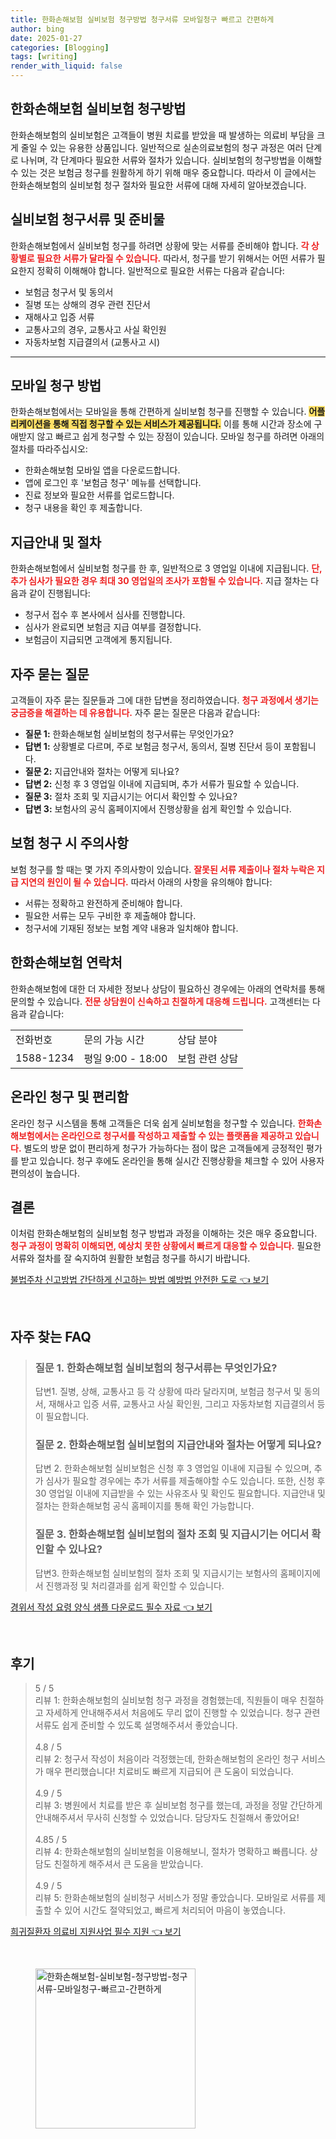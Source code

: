 ```yaml
---
title: 한화손해보험 실비보험 청구방법 청구서류 모바일청구 빠르고 간편하게
author: bing
date: 2025-01-27
categories: [Blogging]
tags: [writing]
render_with_liquid: false
---
```



<h2 id='한화손해보험_실비보험_청구방법'>한화손해보험 실비보험 청구방법</h2>

<p>한화손해보험의 실비보험은 고객들이 병원 치료를 받았을 때 발생하는 의료비 부담을 크게 줄일 수 있는 유용한 상품입니다. 일반적으로 실손의료보험의 청구 과정은 여러 단계로 나뉘며, 각 단계마다 필요한 서류와 절차가 있습니다. 실비보험의 청구방법을 이해할 수 있는 것은 보험금 청구를 원활하게 하기 위해 매우 중요합니다. 따라서 이 글에서는 한화손해보험의 실비보험 청구 절차와 필요한 서류에 대해 자세히 알아보겠습니다.</p>

<h2 id='실비보험_청구서류_및_준비물'>실비보험 청구서류 및 준비물</h2>

<p>한화손해보험에서 실비보험 청구를 하려면 상황에 맞는 서류를 준비해야 합니다. <b><span style="color: #ee2323;">각 상황별로 필요한 서류가 달라질 수 있습니다.</span></b> 따라서, 청구를 받기 위해서는 어떤 서류가 필요한지 정확히 이해해야 합니다. 일반적으로 필요한 서류는 다음과 같습니다:</p>

<ul>
    <li>보험금 청구서 및 동의서</li>
    <li>질병 또는 상해의 경우 관련 진단서</li>
    <li>재해사고 입증 서류</li>
    <li>교통사고의 경우, 교통사고 사실 확인원</li>
    <li>자동차보험 지급결의서 (교통사고 시)</li>
</ul>

<hr />

<h2 id='모바일_청구_방법'>모바일 청구 방법</h2>

<p>한화손해보험에서는 모바일을 통해 간편하게 실비보험 청구를 진행할 수 있습니다. <b><span style="background-color: #ffe066;">어플리케이션을 통해 직접 청구할 수 있는 서비스가 제공됩니다.</span></b> 이를 통해 시간과 장소에 구애받지 않고 빠르고 쉽게 청구할 수 있는 장점이 있습니다. 모바일 청구를 하려면 아래의 절차를 따라주십시오:</p>

<ul>
    <li>한화손해보험 모바일 앱을 다운로드합니다.</li>
    <li>앱에 로그인 후 '보험금 청구' 메뉴를 선택합니다.</li>
    <li>진료 정보와 필요한 서류를 업로드합니다.</li>
    <li>청구 내용을 확인 후 제출합니다.</li>
</ul>

<h2 id='지급안내_및_절차'>지급안내 및 절차</h2>

<p>한화손해보험에서 실비보험 청구를 한 후, 일반적으로 3 영업일 이내에 지급됩니다. <b><span style="color: #ee2323;">단, 추가 심사가 필요한 경우 최대 30 영업일의 조사가 포함될 수 있습니다.</span></b> 지급 절차는 다음과 같이 진행됩니다:</p>

<ul>
    <li>청구서 접수 후 본사에서 심사를 진행합니다.</li>
    <li>심사가 완료되면 보험금 지급 여부를 결정합니다.</li>
    <li>보험금이 지급되면 고객에게 통지됩니다.</li>
</ul>

<h2 id='자주_묻는_질문'>자주 묻는 질문</h2>

<p>고객들이 자주 묻는 질문들과 그에 대한 답변을 정리하였습니다. <b><span style="color: #ee2323;">청구 과정에서 생기는 궁금증을 해결하는 데 유용합니다.</span></b> 자주 묻는 질문은 다음과 같습니다:</p>

<ul>
    <li><b>질문 1:</b> 한화손해보험 실비보험의 청구서류는 무엇인가요?</li>
    <li><b>답변 1:</b> 상황별로 다르며, 주로 보험금 청구서, 동의서, 질병 진단서 등이 포함됩니다.</li>
    <li><b>질문 2:</b> 지급안내와 절차는 어떻게 되나요?</li>
    <li><b>답변 2:</b> 신청 후 3 영업일 이내에 지급되며, 추가 서류가 필요할 수 있습니다.</li>
    <li><b>질문 3:</b> 절차 조회 및 지급시기는 어디서 확인할 수 있나요?</li>
    <li><b>답변 3:</b> 보험사의 공식 홈페이지에서 진행상황을 쉽게 확인할 수 있습니다.</li>
</ul>

<h2 id='보험_청구_시_주의사항'>보험 청구 시 주의사항</h2>

<p>보험 청구를 할 때는 몇 가지 주의사항이 있습니다. <b><span style="color: #ee2323;">잘못된 서류 제출이나 절차 누락은 지급 지연의 원인이 될 수 있습니다.</span></b> 따라서 아래의 사항을 유의해야 합니다:</p>

<ul>
    <li>서류는 정확하고 완전하게 준비해야 합니다.</li>
    <li>필요한 서류는 모두 구비한 후 제출해야 합니다.</li>
    <li>청구서에 기재된 정보는 보험 계약 내용과 일치해야 합니다.</li>
</ul>

<h2 id='한화손해보험_연락처'>한화손해보험 연락처</h2>

<p>한화손해보험에 대한 더 자세한 정보나 상담이 필요하신 경우에는 아래의 연락처를 통해 문의할 수 있습니다. <b><span style="color: #ee2323;">전문 상담원이 신속하고 친절하게 대응해 드립니다.</span></b> 고객센터는 다음과 같습니다:</p>

<table>
    <tr>
        <td>전화번호</td>
        <td>문의 가능 시간</td>
        <td>상담 분야</td>
    </tr>
    <tr>
        <td>1588-1234</td>
        <td>평일 9:00 - 18:00</td>
        <td>보험 관련 상담</td>
    </tr>
</table>

<h2 id='온라인_청구_및_편리함'>온라인 청구 및 편리함</h2>

<p>온라인 청구 시스템을 통해 고객들은 더욱 쉽게 실비보험을 청구할 수 있습니다. <b><span style="color: #ee2323;">한화손해보험에서는 온라인으로 청구서를 작성하고 제출할 수 있는 플랫폼을 제공하고 있습니다.</span></b> 별도의 방문 없이 편리하게 청구가 가능하다는 점이 많은 고객들에게 긍정적인 평가를 받고 있습니다. 청구 후에도 온라인을 통해 실시간 진행상황을 체크할 수 있어 사용자 편의성이 높습니다.</p>

<h2 id='결론'>결론</h2>

<p>이처럼 한화손해보험의 실비보험 청구 방법과 과정을 이해하는 것은 매우 중요합니다. <b><span style="color: #ee2323;">청구 과정이 명확히 이해되면, 예상치 못한 상황에서 빠르게 대응할 수 있습니다.</span></b> 필요한 서류와 절차를 잘 숙지하여 원활한 보험금 청구를 하시기 바랍니다.</p>


<p><a class="click-button" title="불법주차 신고방법 간단하게 신고하는 방법 예방법 안전한 도로" href="https://afficreate.github.io/posts/%EB%B6%88%EB%B2%95%EC%A3%BC%EC%B0%A8-%EC%8B%A0%EA%B3%A0%EB%B0%A9%EB%B2%95-%EA%B0%84%EB%8B%A8%ED%95%98%EA%B2%8C-%EC%8B%A0%EA%B3%A0%ED%95%98%EB%8A%94-%EB%B0%A9%EB%B2%95-%EC%98%88%EB%B0%A9%EB%B2%95-%EC%95%88%EC%A0%84%ED%95%9C-%EB%8F%84%EB%A1%9C/" rel="dofollow">불법주차 신고방법 간단하게 신고하는 방법 예방법 안전한 도로 👈 보기</a></p><br>
<h2 id='자주_찾는_FAQ'>자주 찾는 FAQ</h2>
<div itemscope="" itemtype="https://schema.org/FAQPage"> 
<blockquote> 
<div itemscope="" itemprop="mainEntity" itemtype="https://schema.org/Question"> 
<h3 itemprop="name">질문 1. 한화손해보험 실비보험의 청구서류는 무엇인가요?</h3> 
<div itemscope="" itemprop="acceptedAnswer" itemtype="https://schema.org/Answer"> 
<span itemprop="text"> 
<p>답변1. 질병, 상해, 교통사고 등 각 상황에 따라 달라지며, 보험금 청구서 및 동의서, 재해사고 입증 서류, 교통사고 사실 확인원, 그리고 자동차보험 지급결의서 등이 필요합니다.</p> 
</span> 
</div> 
</div> 
<div itemscope="" itemprop="mainEntity" itemtype="https://schema.org/Question"> 
<h3 itemprop="name">질문 2. 한화손해보험 실비보험의 지급안내와 절차는 어떻게 되나요?</h3> 
<div itemscope="" itemprop="acceptedAnswer" itemtype="https://schema.org/Answer"> 
<span itemprop="text"> 
<p>답변 2. 한화손해보험 실비보험은 신청 후 3 영업일 이내에 지급될 수 있으며, 추가 심사가 필요할 경우에는 추가 서류를 제출해야할 수도 있습니다. 또한, 신청 후 30 영업일 이내에 지급받을 수 있는 사유조사 및 확인도 필요합니다. 지급안내 및 절차는 한화손해보험 공식 홈페이지를 통해 확인 가능합니다.</p> 
</span> 
</div> 
</div> 
<div itemscope="" itemprop="mainEntity" itemtype="https://schema.org/Question"> 
<h3 itemprop="name">질문 3. 한화손해보험 실비보험의 절차 조회 및 지급시기는 어디서 확인할 수 있나요?</h3> 
<div itemscope="" itemprop="acceptedAnswer" itemtype="https://schema.org/Answer"> 
<span itemprop="text"> 
<p>답변3. 한화손해보험 실비보험의 절차 조회 및 지급시기는 보험사의 홈페이지에서 진행과정 및 처리결과를 쉽게 확인할 수 있습니다.</p> 
</span> 
</div> 
</div> 
</blockquote> 
</div>
<p><a class="click-button" title="경위서 작성 요령 양식 샘플 다운로드 필수 자료" href="https://afficreate.github.io/posts/%EA%B2%BD%EC%9C%84%EC%84%9C-%EC%9E%91%EC%84%B1-%EC%9A%94%EB%A0%B9-%EC%96%91%EC%8B%9D-%EC%83%98%ED%94%8C-%EB%8B%A4%EC%9A%B4%EB%A1%9C%EB%93%9C-%ED%95%84%EC%88%98-%EC%9E%90%EB%A3%8C/" rel="dofollow">경위서 작성 요령 양식 샘플 다운로드 필수 자료 👈 보기</a></p><br>
<h2 id='후기'>후기</h2>
<div itemscope itemtype="https://schema.org/Product">
  <blockquote>
  <div itemprop="review" itemscope itemtype="https://schema.org/Review">
      <div itemprop="reviewRating" itemscope itemtype="https://schema.org/Rating"> <span itemprop="ratingValue">5</span> / <span itemprop="bestRating">5</span> </div>
      <span itemprop="reviewBody">리뷰 1: 한화손해보험의 실비보험 청구 과정을 경험했는데, 직원들이 매우 친절하고 자세하게 안내해주셔서 처음에도 무리 없이 진행할 수 있었습니다. 청구 관련 서류도 쉽게 준비할 수 있도록 설명해주셔서 좋았습니다.</span>
  </div>
  <br>
  <div itemprop="review" itemscope itemtype="https://schema.org/Review">
      <div itemprop="reviewRating" itemscope itemtype="https://schema.org/Rating"> <span itemprop="ratingValue">4.8</span> / <span itemprop="bestRating">5</span> </div>
      <span itemprop="reviewBody">리뷰 2: 청구서 작성이 처음이라 걱정했는데, 한화손해보험의 온라인 청구 서비스가 매우 편리했습니다! 치료비도 빠르게 지급되어 큰 도움이 되었습니다.</span>
  </div>
  <br>
  <div itemprop="review" itemscope itemtype="https://schema.org/Review">
      <div itemprop="reviewRating" itemscope itemtype="https://schema.org/Rating"> <span itemprop="ratingValue">4.9</span> / <span itemprop="bestRating">5</span> </div>
      <span itemprop="reviewBody">리뷰 3: 병원에서 치료를 받은 후 실비보험 청구를 했는데, 과정을 정말 간단하게 안내해주셔서 무사히 신청할 수 있었습니다. 담당자도 친절해서 좋았어요!</span>
  </div>
  <br>
  <div itemprop="review" itemscope itemtype="https://schema.org/Review">
      <div itemprop="reviewRating" itemscope itemtype="https://schema.org/Rating"> <span itemprop="ratingValue">4.85</span> / <span itemprop="bestRating">5</span> </div>
      <span itemprop="reviewBody">리뷰 4: 한화손해보험의 실비보험을 이용해보니, 절차가 명확하고 빠릅니다. 상담도 친절하게 해주셔서 큰 도움을 받았습니다.</span>
  </div>
  <br>
  <div itemprop="review" itemscope itemtype="https://schema.org/Review">
      <div itemprop="reviewRating" itemscope itemtype="https://schema.org/Rating"> <span itemprop="ratingValue">4.9</span> / <span itemprop="bestRating">5</span> </div>
      <span itemprop="reviewBody">리뷰 5: 한화손해보험의 실비청구 서비스가 정말 좋았습니다. 모바일로 서류를 제출할 수 있어 시간도 절약되었고, 빠르게 처리되어 마음이 놓였습니다.</span>
  </div>
  </blockquote>
</div>
<p><a class="click-button" title="희귀질환자 의료비 지원사업 필수 지원" href="https://afficreate.github.io/posts/%ED%9D%AC%EA%B7%80%EC%A7%88%ED%99%98%EC%9E%90-%EC%9D%98%EB%A3%8C%EB%B9%84-%EC%A7%80%EC%9B%90%EC%82%AC%EC%97%85-%ED%95%84%EC%88%98-%EC%A7%80%EC%9B%90/" rel="dofollow">희귀질환자 의료비 지원사업 필수 지원 👈 보기</a></p><br>
<figure class="image"><img src="https://afficreate.github.io/assets/img/thumbnail/한화손해보험-실비보험-청구방법-청구서류-모바일청구-빠르고-간편하게.webp" alt="한화손해보험-실비보험-청구방법-청구서류-모바일청구-빠르고-간편하게" width="256" height="256"></figure>